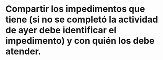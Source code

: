 # Compartir los impedimentos que tiene (si no se completó la actividad de ayer debe identificar el impedimento) y con quién los debe atender.